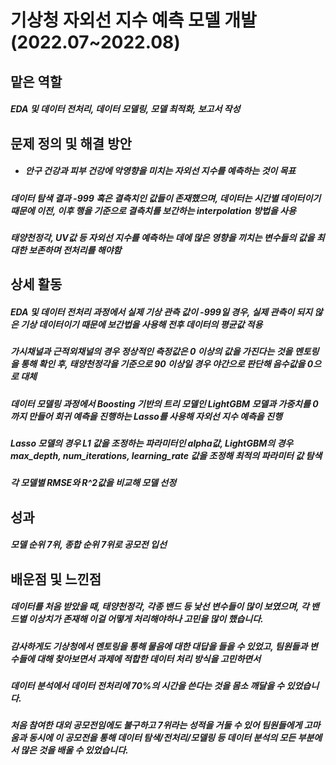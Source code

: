 # 기상청 자외선 지수 예측 모델 개발 (2022.07~2022.08)

## 맡은 역할
<h5>EDA 및 데이터 전처리, 데이터 모델링, 모델 최적화, 보고서 작성</h5>

## 문제 정의 및 해결 방안
- <h5>안구 건강과 피부 건강에 악영향을 미치는 자외선 지수를 예측하는 것이 목표</h5>
<h5>데이터 탐색 결과 -999 혹은 결측치인 값들이 존재했으며, 데이터는 시간별 데이터이기 때문에 이전, 이후 행을 기준으로 결측치를 보간하는 interpolation 방법을 사용</h5>
<h5>태양천정각, UV값 등 자외선 지수를 예측하는 데에 많은 영향을 끼치는 변수들의 값을 최대한 보존하며 전처리를 해야함</h5>

## 상세 활동
<h5>EDA 및 데이터 전처리 과정에서 실제 기상 관측 값이 -999일 경우, 실제 관측이 되지 않은 기상 데이터이기 때문에 보간법을 사용해 전후 데이터의 평균값 적용</h5>
<h5>가시채널과 근적외채널의 경우 정상적인 측정값은 0 이상의 값을 가진다는 것을 멘토링을 통해 확인 후, 태양천정각을 기준으로 90 이상일 경우 야간으로 판단해 음수값을 0으로 대체</h5>
<h5>데이터 모델링 과정에서 Boosting 기반의 트리 모델인 LightGBM 모델과 가중치를 0까지 만들어 회귀 예측을 진행하는 Lasso를 사용해 자외선 지수 예측을 진행</h5>
<h5>Lasso 모델의 경우 L1 값을 조정하는 파라미터인 alpha값, LightGBM의 경우 max_depth, num_iterations, learning_rate 값을 조정해 최적의 파라미터 값 탐색</h5>
<h5>각 모델별 RMSE와 R^2값을 비교해 모델 선정</h5>

## 성과
<h5>모델 순위 7위, 종합 순위 7위로 공모전 입선</h5>

## 배운점 및 느낀점
<h5>데이터를 처음 받았을 때, 태양천정각, 각종 밴드 등 낯선 변수들이 많이 보였으며, 각 밴드별 이상치가 존재해 이걸 어떻게 처리해야하나 고민을 많이 했습니다.</h5>
<h5>감사하게도 기상청에서 멘토링을 통해 물음에 대한 대답을 들을 수 있었고, 팀원들과 변수들에 대해 찾아보면서 과제에 적합한 데이터 처리 방식을 고민하면서</h5>
<h5>데이터 분석에서 데이터 전처리에 70%의 시간을 쓴다는 것을 몸소 깨달을 수 있었습니다.</h5>
<h5>처음 참여한 대외 공모전임에도 불구하고 7위라는 성적을 거둘 수 있어 팀원들에게 고마움과 동시에 이 공모전을 통해 데이터 탐색/전처리/모델링 등 데이터 분석의 모든 부분에서 많은 것을 배울 수 있었습니다.</h5>
